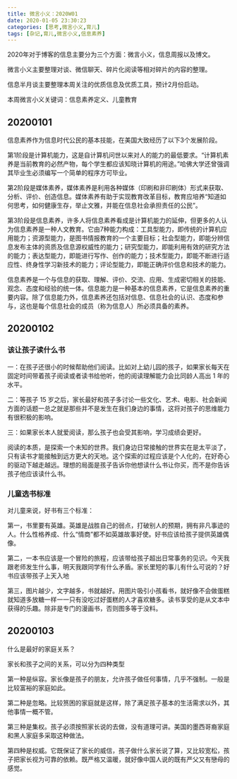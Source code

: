 ```yaml
---
title: 微言小义：2020W01
date: 2020-01-05 23:30:23
categories: [思考,微言小义,育儿]
tags: [杂记,育儿,微言小义,信息素养]
---
```


2020年对于博客的信息主要分为三个方面：微言小义，信息周报以及博文。

微言小义主要整理对谈、微信聊天、碎片化阅读等相对碎片的内容的整理。

信息半月谈主要整理本周关注的优质信息及优质工具，预计2月份启动。

本周微言小义关键词：信息素养定义、儿童教育

<!-- more -->

## 20200101

信息素养作为信息时代公民的基本技能，在美国大致经历了以下3个发展阶段。

第1阶段是计算机能力，这是自计算机问世以来对人的能力的最低要求。“计算机素养是当前教育的必然产物，每个学生都应该知晓计算机的用途。”哈佛大学还曾强调其毕业生必须编写一个简单的程序方可毕业。

第2阶段是媒体素养，媒体素养是利用各种媒体（印刷和非印刷体）形式来获取、分析、评价、创造信息。媒体素养有助于实现教育改革目标，教育应培养“知道如何思考，如何健康生存，举止文雅，并能在信息社会承担责任的公民”。

第3阶段是信息素养，许多人将信息素养看成是计算机能力的延伸，但更多的人认为信息素养是一种人文教育。它由7种能力构成：工具型能力，即传统的计算机应用能力；资源型能力，是图书情报教育的一个主要目标；社会型能力，即能分辨信息发布主体的资质及信息源权威性的能力；研究型能力，即能利用有效的研究方法的能力；表达型能力，即能进行写作、创作的能力；技术型能力，即能不断进行适应性、终身性学习新技术的能力；评论型能力，即能正确评价信息和技术的能力。

信息素养是一个与信息的获取、理解、评价、交流、应用、生成密切相关的技能、观念、态度和经验的统一体。信息能力是一种基本的信息素养，它是信息素养的重要内容。除了信息能力外，信息素养还包括对信息、信息社会的认识、态度和参与，这也是每个信息社会的成员（称为信息人）所必须具备的素养。

## 20200102

### 该让孩子读什么书

一：在孩子还很小的时候帮助他们阅读。比如对上幼儿园的孩子，如果家长每天在固定时间带着孩子阅读或者读书给他听，他的阅读理解能力会比同龄人高出 1 年的水平。

二：等孩子 15 岁之后，家长最好和孩子多讨论一些文化、艺术、电影、社会新闻方面的话题一总之就是那些并不是发生在我们身边的事情，这将对孩子的思维能力有很积极的影响。

三：如果家长本人就爱阅读，那么孩子也会受其影响，学习成绩会更好。

阅读的本质，是探索一个未知的世界。我们身边日常接触的世界实在是太平淡了，只有读书才能接触到远方更大的天地。这个探索的过程应该是个人化的，在好奇心的驱动下越走越远。理想的局面是孩子告诉你他想读什么书让你买，而不是你告诉孩子他应该读什么书。

### 儿童选书标准

对儿童来说，好书有三个标准：

第一，书里要有英雄。英雄是战胜自己的弱点，打破别人的预期，拥有非凡事迹的人。什么性格养成、什么“情商”都不如英雄故事好使。好书应该给孩子提供英雄偶像。

第二，一本书应该是一个冒险的旅程，应该带给孩子超出日常事务的见识。今天我跟老师发生什么事，明天我跟同学有什么矛盾。家长里短的事儿有什么可说的？好书应该带孩子上天入地

第三，图片越少，文字越多，书就越好。用图片吸引小孩看书，就好像不会做蛋糕就知道多放糖一样一一只有没吃过好蛋糕的人才喜欢糖多。读书享受的是从文本中获得的乐趣。除非是专门的漫画书，否则图多等于没料。

## 20200103

什么是最好的家庭关系？

家长和孩子之间的关系，可以分为四种类型

第一种是纵容。家长像是孩子的朋友，允许孩子做任何事情，几乎不强制。一般是比较富裕的家庭如此。

第二种是忽略。比较筼困的家庭就是这样，除了满足孩子基本的生活需求以外，其他事情一概不管。

第三种是集权。孩子必须按照家长说的去做，没有道理可讲。美国的墨西哥裔家庭和黑人家庭多采取这种做法。

第四种是权威。它既保证了家长的威信，孩子做什么家长说了算，又比较宽松，孩子把家长视为可靠的依赖。既严格又温暖，就好像中国人说的既有严父又有戀母的感觉。

